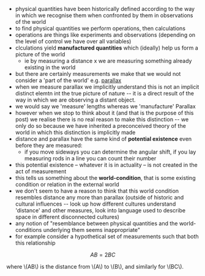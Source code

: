 - physical quantities have been historically defined according to the way in which we recognise them when confronted by them in observations of the world
- to find physical quantities we perform operations, then calculations
- operations are things like experiments and observations (depending on the level of control we have over all variables)
- clculations yield __manufactured quantities__ which (ideally) help us form a picture of the world
  - ie by measuring a distance x we are measuring something already existing in the world
- but there are certainly measurements we make that we would not consider a 'part of the world' e.g. [parallax][1]
- when we measure parallax we implicitly understand this is not an implicit distinct elemtn int the true picture of nature -- it is a direct result of the way in which we are observing a distant object.
- we would say we 'measure' lengths whereas we 'manufacture' Parallax
- however when we stop to think about it (and that is the purpose of this post) we realise there is no real reason to make this distinction -- we only do so because we have inherited a preconceived theory of the world in which this distinction is implicitly made
- distance and parallax have the same kind of __potential existence__ even before they are measured:
  - if you move sideways you can determine the angular shift, if you lay measuring rods in a line you can count their number
- this potential existence – whatever it is in actuality – is not created in the act of measurement
- this tells us something about the __world-condition__, that is some existing condition or relation in the external world
- we don't seem to have a reason to think that this world condition resembles distance any more than parallax (outside of historic and cultural influences -- look up how different cultures understand 'distance' and other measures, look into language used to describe space in different disconnected cultures)
- any notion of "resemblance between physical quantities and the world-conditions underlying them seems inappropriate"
- for example consider a hypothetical set of measurements such that both this relationship

$$ AB = 2BC $$

where \\(AB\\) is the distance from \\(A\\) to \\(B\\), and similarly for \\(BC\\).





[1]: https://en.wikipedia.org/wiki/Parallax "Parallax – Wikipedia"
